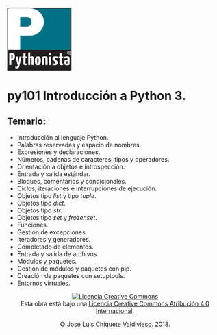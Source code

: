 [![imagenes](imagenes/pythonista.png)](https://pythonista.mx)

# py101 Introducción a Python 3.

## Temario:

* Introducción al lenguaje Python.
* Palabras reservadas y espacio de nombres.
* Expresiones y declaraciones.
* Números, cadenas de caracteres, tipos y operadores.
* Orientación a objetos e introspección.
* Entrada y salida estándar.
* Bloques, comentarios y condicionales.
* Ciclos, iteraciones e interrupciones de ejecución.
* Objetos tipo _list_ y tipo _tuple_.
* Objetos tipo _dict_.
* Objetos tipo _str_. 
* Objetos tipo _set_ y _frozenset_.
* Funciones.
* Gestión de excepciones.
* Iteradores y generadores.
* Completado de elementos.
* Entrada y salida de archivos.
* Módulos y paquetes.
* Gestión de módulos y paquetes con pip.
* Creación de paquetes con setuptools.
* Entornos virtuales.  

<p style="text-align: center"><a rel="license" href="http://creativecommons.org/licenses/by/4.0/"><img alt="Licencia Creative Commons" style="border-width:0" src="https://i.creativecommons.org/l/by/4.0/80x15.png" /></a><br />Esta obra está bajo una <a rel="license" href="http://creativecommons.org/licenses/by/4.0/">Licencia Creative Commons Atribución 4.0 Internacional</a>.</p>
<p style="text-align: center">&copy; José Luis Chiquete Valdivieso. 2018.</p>